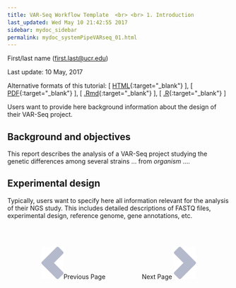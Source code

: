 ```yaml
---
title: VAR-Seq Workflow Template  <br> <br> 1. Introduction
last_updated: Wed May 10 21:42:55 2017
sidebar: mydoc_sidebar
permalink: mydoc_systemPipeVARseq_01.html
---
```

First/last name (first.last@ucr.edu)

Last update: 10 May, 2017 

Alternative formats of this tutorial:
[ [HTML](http://girke.bioinformatics.ucr.edu/GEN242/pages/mydoc/systemPipeVARseq.html){:target="_blank"} ],
[ [PDF](http://girke.bioinformatics.ucr.edu/GEN242/pages/mydoc/systemPipeVARseq.pdf){:target="_blank"} ],
[ [.Rmd](https://raw.githubusercontent.com/tgirke/GEN242/gh-pages/_vignettes/12_VARseqWorkflow/systemPipeVARseq.Rmd){:target="_blank"} ],
[ [.R](https://raw.githubusercontent.com/tgirke/GEN242/gh-pages/_vignettes/12_VARseqWorkflow/systemPipeVARseq.R){:target="_blank"} ]


Users want to provide here background information about the design of their VAR-Seq project.

## Background and objectives

This report describes the analysis of a VAR-Seq project studying the
genetic differences among several strains ... from *organism* ....

## Experimental design

Typically, users want to specify here all information relevant for the
analysis of their NGS study. This includes detailed descriptions of
FASTQ files, experimental design, reference genome, gene annotations,
etc.

<br><br><center><a href="mydoc_systemPipeVARseq_01.html"><img src="images/left_arrow.png" alt="Previous page."></a>Previous Page &nbsp; &nbsp; &nbsp; &nbsp; &nbsp; &nbsp; &nbsp; &nbsp; &nbsp; &nbsp; Next Page
<a href="mydoc_systemPipeVARseq_02.html"><img src="images/right_arrow.png" alt="Next page."></a></center>
